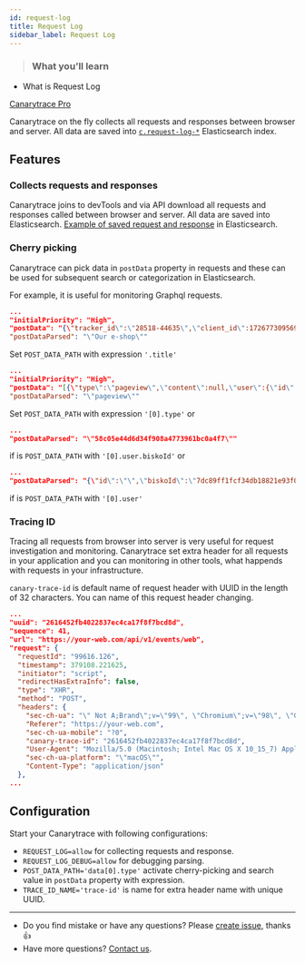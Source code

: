 ```yaml
---
id: request-log
title: Request Log
sidebar_label: Request Log
---
```


> ### What you’ll learn
- What is Request Log

<a href="/docs/why/edition#canarytrace-pro"><span class="canaryBadge">Canarytrace Pro</span></a>

Canarytrace on the fly collects all requests and responses between browser and server. All data are saved into [`c.request-log-*`](/docs/features/live-reporting#crequest-log-) Elasticsearch index.

## Features
### Collects requests and responses
Canarytrace joins to devTools and via API download all requests and responses called between browser and server. All data are saved into Elasticsearch. [Example of saved request and response](/docs/features/live-reporting#crequest-log-) in Elasticsearch.

### Cherry picking
Canarytrace can pick data in `postData` property in requests and these can be used for subsequent search or categorization in Elasticsearch.

For example, it is useful for monitoring Graphql requests.

```json title="Cherry pick value of title property"
...
"initialPriority": "High",
"postData": "{\"tracker_id\":\"28518-44635\",\"client_id\":172677309569,\"url\":\"https://www.xyz.cz/\",\"path\":\"/\",\"title\":\"Our e-shop\",\"referer\":\"\",\"local_timestamp\":1645370875,\"id\":\"1645370875252958861\",\"type\":\"pv\"}",
"postDataParsed": "\"Our e-shop\""
```
Set `POST_DATA_PATH` with expression `'.title'`

```json title="Cherry pick value of type property"
...
"initialPriority": "High",
"postData": "[{\"type\":\"pageview\",\"content\":null,\"user\":{\"id\":\"\",\"biskoId\":\"223ca80c1162421fa21ace539d98af22\",\"dmpStorageId\":null,\"properties\":{}},\"bisko\":{\"propertyIds\":[\"180298\"],\"sdkVersion\":\"1.5.3\"},\"clientDateTime\":1645371700042,\"clientDateTimeUtc\":1645368100042,\"browser\":{\"url\":\"https://www.xyz.cz/\",\"referrer\":\"\",\"sessionId\":\"9068cf66bf0d4e658330468af7370437\",\"pageViewGuid\":\"ca8d3ec8d32e45c3a2dd5175550071b6\",\"title\":\"Our e-shop\",\"language\":\"cs-CZ\",\"screenWidth\":1512,\"screenHeight\":982,\"historyLength\":2}}]",
"postDataParsed": "\"pageview\""
```
Set `POST_DATA_PATH` with expression `'[0].type'` or

``` json
...
"postDataParsed": "\"58c05e44d6d34f908a4773961bc0a4f7\""
```
if is `POST_DATA_PATH` with `'[0].user.biskoId'` or

```json
...
"postDataParsed": "{\"id\":\"\",\"biskoId\":\"7dc89ff1fcf34db18821e93f0b51a099\",\"dmpStorageId\":null,\"properties\":{}}"
```
if is `POST_DATA_PATH` with `'[0].user'`

### Tracing ID
Tracing all requests from browser into server is very useful for request investigation and monitoring.
Canarytrace set extra header for all requests in your application and you can monitoring in other tools, what happends with requests in your infrastructure.

`canary-trace-id` is default name of request header with UUID in the length of 32 characters. You can name of this request header changing.

```json title="Example request with trace id" {2,16}
...
"uuid": "2616452fb4022837ec4ca17f8f7bcd8d",
"sequence": 41,
"url": "https://your-web.com/api/v1/events/web",
"request": {
  "requestId": "99616.126",
  "timestamp": 379108.221625,
  "initiator": "script",
  "redirectHasExtraInfo": false,
  "type": "XHR",
  "method": "POST",
  "headers": {
    "sec-ch-ua": "\" Not A;Brand\";v=\"99\", \"Chromium\";v=\"98\", \"Google Chrome\";v=\"98\"",
    "Referer": "https://your-web.com",
    "sec-ch-ua-mobile": "?0",
    "canary-trace-id": "2616452fb4022837ec4ca17f8f7bcd8d",
    "User-Agent": "Mozilla/5.0 (Macintosh; Intel Mac OS X 10_15_7) AppleWebKit/537.36 (KHTML, like Gecko) Chrome/98.0.4758.102 Safari/537.36",
    "sec-ch-ua-platform": "\"macOS\"",
    "Content-Type": "application/json"
  },
...
```

## Configuration
Start your Canarytrace with following configurations:
- `REQUEST_LOG=allow` for collecting requests and response.
- `REQUEST_LOG_DEBUG=allow` for debugging parsing.
- `POST_DATA_PATH='data[0].type'` activate cherry-picking and search value in `postData` property with expression.
- `TRACE_ID_NAME='trace-id'` is name for extra header name with unique UUID.


---

- Do you find mistake or have any questions? Please [create issue](https://github.com/canarytrace/documentation/issues/new/choose), thanks 👍
- Have more questions? [Contact us](/docs/support/contactus).